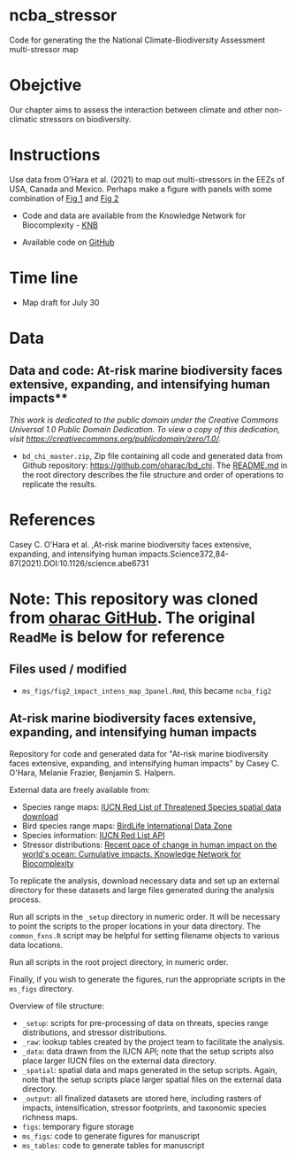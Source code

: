 # ncba_stressor
Code for generating the the National Climate-Biodiversity Assessment multi-stressor map

# Obejctive
Our chapter aims to assess the interaction between climate and other non-climatic stressors on biodiversity.

# Instructions
Use data from O’Hara et al. (2021) to map out multi-stressors in the EEZs of USA, Canada and Mexico. Perhaps make a figure with panels with some combination of [Fig 1](https://www.science.org/cms/10.1126/science.abe6731/asset/3f5c83c0-9da0-49b9-a17c-7a4624f70421/assets/graphic/372_84_f1.jpeg) and [Fig 2](https://www.science.org/cms/10.1126/science.abe6731/asset/fe156707-b72f-43d0-8874-93a1571053b3/assets/graphic/372_84_f2.jpeg)

- Code and data are available from the Knowledge Network for Biocomplexity - [KNB](https://knb.ecoinformatics.org/view/doi:10.5063/SJ1J03)

- Available code on [GitHub](https://github.com/oharac/bd_chi)

# Time line

- Map draft for July 30

# Data

## Data and code: At-risk marine biodiversity faces extensive, expanding, and intensifying human impacts**

*This work is dedicated to the public domain under the Creative Commons Universal 1.0 Public Domain Dedication. To view a copy of this dedication, visit https://creativecommons.org/publicdomain/zero/1.0/.*

- `bd_chi_master.zip`, Zip file containing all code and generated data from Github repository: https://github.com/oharac/bd_chi. The [README.md](https://github.com/oharac/bd_chi?tab=readme-ov-file#readme) in the root directory describes the file structure and order of operations to replicate the results.


# References
Casey C. O’Hara et al. ,At-risk marine biodiversity faces extensive, expanding, and intensifying human impacts.Science372,84-87(2021).DOI:10.1126/science.abe6731


# Note: This repository was cloned from [oharac GitHub](https://github.com/oharac/bd_chi). The original `ReadMe` is below for reference

## Files used / modified

- `ms_figs/fig2_impact_intens_map_3panel.Rmd`, this became `ncba_fig2`



## At-risk marine biodiversity faces extensive, expanding, and intensifying human impacts

Repository for code and generated data for "At-risk marine biodiversity faces extensive, expanding, and intensifying human impacts" by Casey C. O'Hara, Melanie Frazier, Benjamin S. Halpern.

External data are freely available from:

* Species range maps: [IUCN Red List of Threatened Species spatial data download](https://www.iucnredlist.org/resources/spatial-data-download)
* Bird species range maps: [BirdLife International Data Zone](http://datazone.birdlife.org/species/requestdis)
* Species information: [IUCN Red List API](https://apiv3.iucnredlist.org/)
* Stressor distributions: [Recent pace of change in human impact on the world's ocean: Cumulative impacts. Knowledge Network for Biocomplexity](doi:10.5063/F12B8WBS)

To replicate the analysis, download necessary data and set up an external directory for these datasets and large files generated during the analysis process.

Run all scripts in the `_setup` directory in numeric order.  It will be necessary to point the scripts to the proper locations in your data directory.  The `common_fxns.R` script may be helpful for setting filename objects to various data locations.

Run all scripts in the root project directory, in numeric order.

Finally, if you wish to generate the figures, run the appropriate scripts in the `ms_figs` directory.

Overview of file structure:

* `_setup`: scripts for pre-processing of data on threats, species range distributions, and stressor distributions.
* `_raw`: lookup tables created by the project team to facilitate the analysis.
* `_data`: data drawn from the IUCN API; note that the setup scripts also place larger IUCN files on the external data directory.
* `_spatial`: spatial data and maps generated in the setup scripts.  Again, note that the setup scripts place larger spatial files on the external data directory.
* `_output`: all finalized datasets are stored here, including rasters of impacts, intensification, stressor footprints, and taxonomic species richness maps.
* `figs`: temporary figure storage
* `ms_figs`: code to generate figures for manuscript
* `ms_tables`: code to generate tables for manuscript



